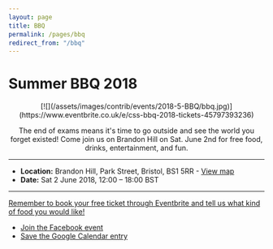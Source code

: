 ```yaml
---
layout: page
title: BBQ
permalink: /pages/bbq
redirect_from: "/bbq"
---
```


# Summer BBQ 2018

<div align = "center">
[![](/assets/images/contrib/events/2018-5-BBQ/bbq.jpg)](https://www.eventbrite.co.uk/e/css-bbq-2018-tickets-45797393236)
</div>

<p align = "center">
The end of exams means it's time to go outside and see the world you forget existed! Come join us on Brandon Hill on Sat. June 2nd for free food, drinks, entertainment, and fun.
</p>

---

* **Location:** Brandon Hill, Park Street, Bristol, BS1 5RR -
                [View map](https://goo.gl/maps/GtUus2b4a432)
* **Date:** Sat 2 June 2018, 12:00 – 18:00 BST

---

[Remember to book your free ticket through Eventbrite and tell us what kind of food you would like!](https://www.eventbrite.co.uk/e/css-bbq-2018-tickets-45797393236)

* [Join the Facebook event](https://www.facebook.com/events/177790673047577/)
* [Save the Google Calendar entry](https://calendar.google.com/calendar/render?eid=aWc0YnQ0dW1ncnRvOXQ0Z3QwM29idHZqdTAgY3NzYnJpc3RvbC5jby51a19jbW1iNzdpNGtkNmQ5b2tmdjVuYzFwaWJuMEBn)
